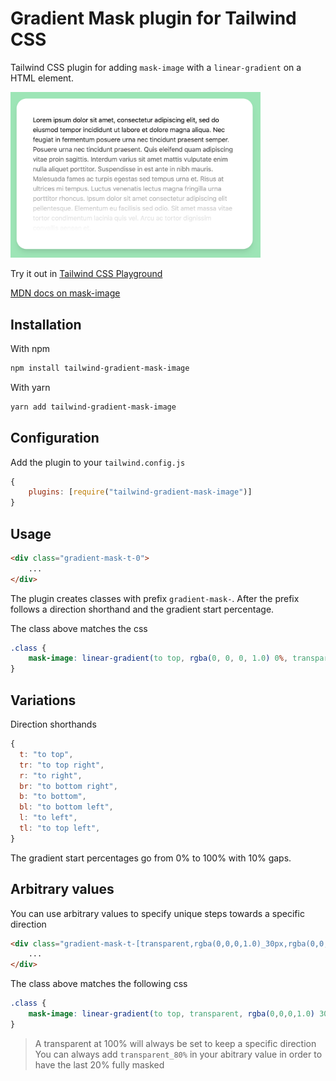 # Gradient Mask plugin for Tailwind CSS

Tailwind CSS plugin for adding `mask-image` with a `linear-gradient` on a HTML element.

<img src="screenshot.png" width="400">

Try it out in [Tailwind CSS Playground](https://play.tailwindcss.com/ZAQrbYa3wH)

[MDN docs on mask-image](https://developer.mozilla.org/en-US/docs/Web/CSS/mask-image)

## Installation

With npm
```bash
npm install tailwind-gradient-mask-image
```

With yarn
```bash
yarn add tailwind-gradient-mask-image
```

## Configuration

Add the plugin to your `tailwind.config.js`

```js
{
    plugins: [require("tailwind-gradient-mask-image")]
}
```

## Usage

```html
<div class="gradient-mask-t-0">
    ...
</div>
```

The plugin creates classes with prefix `gradient-mask-`. After the prefix follows a direction shorthand and the gradient start percentage.

The class above matches the css
```css
.class {
    mask-image: linear-gradient(to top, rgba(0, 0, 0, 1.0) 0%, transparent 100%);
}
```


## Variations

Direction shorthands
```js
{
  t: "to top",
  tr: "to top right",
  r: "to right",
  br: "to bottom right",
  b: "to bottom",
  bl: "to bottom left",
  l: "to left",
  tl: "to top left",
}
```

The gradient start percentages go from 0% to 100% with 10% gaps.


## Arbitrary values

You can use arbitrary values to specify unique steps towards a specific direction

```html
<div class="gradient-mask-t-[transparent,rgba(0,0,0,1.0)_30px,rgba(0,0,0,0.5)_40%]">
    ...
</div>
```

The class above matches the following css

```css
.class {
    mask-image: linear-gradient(to top, transparent, rgba(0,0,0,1.0) 30px, rgba(0,0,0,0.5) 40%, transparent 100%)
}
```

> A transparent at 100% will always be set to keep a specific direction
> You can always add `transparent_80%` in your abitrary value in order to have the last 20% fully masked

